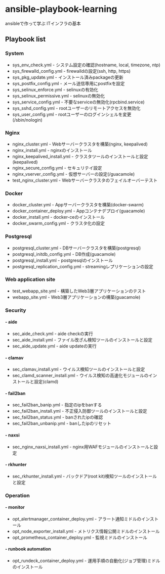 # ansible-playbook-learning

ansibleで作って学ぶ ITインフラの基本

## Playbook list

### System

- sys_env_check.yml - システム設定の確認(hostname, local, timezone, ntp)
- sys_firewalld_config.yml - firewalldの設定(ssh, http, https)
- sys_pkg_update.yml - インストール済みpackageの更新
- sys_postfix_config.yml - メール送信専用にpostfixを設定
- sys_selinux_enforce.yml - selinuxの有効化
- sys_selinux_permissive.yml - selinuxの無効化
- sys_service_config.yml - 不要なserviceの無効化(rpcbind.service)
- sys_sshd_config.yml - rootユーザーのリモートアクセスを無効化
- sys_user_config.yml - rootユーザーのログインシェルを変更(/sbin/nologin)

### Nginx

- nginx_cluster.yml - Webサーバークラスタを構築(nginx, keepalived)
- nginx_install.yml - nginxのインストール
- nginx_keepalived_install.yml - クラスタツールのインストールと設定(keepalived)
- nginx_secure_config.yml - セキュリテイ設定
- nginx_vserver_config.yml - 仮想サーバーの設定(/guacamole)
- test_nginx_cluster.yml - Webサーバークラスタのフェイルオーバーテスト

### Docker

- docker_cluster.yml - Appサーバークラスタを構築(docker-swarm)
- docker_container_deploy.yml - Appコンテナデプロイ(guacamole)
- docker_install.yml - docker-ceのインストール
- docker_swarm_config.yml - クラスタ化の設定

### Postgresql

- postgresql_cluster.yml - DBサーバークラスタを構築(postgresql)
- postgresql_initdb_config.yml - DB作成(guacamole)
- postgresql_install.yml - postgresqlのインストール
- postgresql_replication_config.yml - streamingレプリケーションの設定

### Web application site

- test_webapp_site.yml - 構築したWeb3層アプリケーションのテスト
- webapp_site.yml - Web3層アプリケーションの構築(guacamole)

### Security

#### - aide
- sec_aide_check.yml - aide checkの実行
- sec_aide_install.yml - ファイル改ざん検知ツールのインストールと設定
- sec_aide_update.yml - aide updateの実行

#### - clamav
- sec_clamav_install.yml - ウイルス検知ツールのインストールと設定
- sec_clamd_scanner_install.yml - ウイルス検知の高速化モジュールのインストールと設定(clamd)

#### - fail2ban
- sec_fail2ban_banip.yml - 指定のipをbanする
- sec_fail2ban_install.yml - 不正侵入防御ツールのインストールと設定
- sec_fail2ban_status.yml - banされたipの確認
- sec_fail2ban_unbanip.yml - banしたipのリセット

#### - naxsi
- sec_nginx_naxsi_install.yml - nginx用WAFモジュールのインストールと設定

#### - rkhunter
- sec_rkhunter_install.yml - バックドア(root kit)検知ツールのインストールと設定

### Operation

#### - monitor
- opt_alertmanager_container_deploy.yml - アラート通知ミドルのインストール
- opt_node_exporter_install.yml - メトリクス情報公開ミドルのインストール
- opt_prometheus_container_deploy.yml - 監視ミドルのインストール

#### - runbook automation
- opt_rundeck_container_deploy.yml - 運用手順の自動化(ジョブ管理)ミドルのインストール
